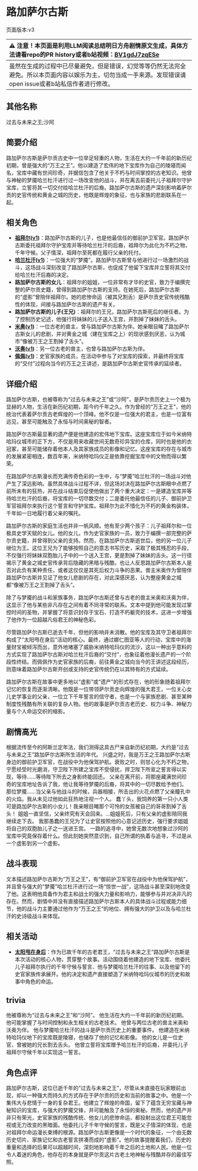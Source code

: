 # 路加萨尔古斯
页面版本:v3
 

| :warning: 注意！本页面是利用LLM阅读总结明日方舟剧情原文生成，具体方法请看repo的PR history或者b站视频：[BV1gdJ7zqESe](https://www.bilibili.com/video/BV1gdJ7zqESe/)         |
|:----------------------------|
| 虽然在生成的过程中已尽量避免，但是错误，幻觉等等仍然无法完全避免。所以本页面内容以娱乐为主，切勿当成一手来源。发现错误请open issue或者b站私信作者进行修改。|



## 其他名称
过去与未来之王;沙阿
## 简要介绍
路加萨尔古斯是萨尔贡古史中一位举足轻重的人物，生活在大约一千年前的新历纪初期，曾是强大的“万王之王”。他以建造了宏伟的地下宝库作为自己的陵寝而闻名，宝库中藏有世间珍奇，并据信包含了他关于不朽与时间掌控的古老知识。他曾与神秘的梦魇哈兰杜汗进行过一场改变他的战斗，并在离去前委托儿子祖拜尔守护宝库，立誓将其一切交付给哈兰杜汗的后裔。路加萨尔古斯的遗产深刻影响着萨尔贡的史官传统和黄金之城的历史，他既是辉煌的象征，也与家族的悲剧联系在一起。
## 相关角色
-   **[祖拜尔](extended_char_zu_bai_er.md)([v1](../chars/extended_char_zu_bai_er.md))**：路加萨尔古斯的儿子，也是他最信任的御前护卫军官。路加萨尔古斯委托祖拜尔守护宝库并等待哈兰杜汗的后裔，祖拜尔为此化为不朽之物，千年守候。父子情深，祖拜尔至死都在履行父亲的托付。
-   **[哈兰杜汗](extended_char_ha_lan_du_han.md)([v1](../chars/extended_char_ha_lan_du_han.md))**：一位强大的“梦魇”。路加萨尔古斯曾与他进行过一场激烈的战斗，这场战斗深刻改变了路加萨尔古斯，也促成了他留下宝库并立誓将其交付给哈兰杜汗后裔的决定。
-   **路加萨尔古斯的女儿**：祖拜尔的姐姐，一位非常有才华的史官，致力于编撰完整的萨尔贡史籍，曾得到路加萨尔古斯的支持。在她死后，路加萨尔古斯的“虚影”曾陪伴祖拜尔。她的悲惨命运（被其兄割舌）是萨尔贡史官传统残酷性的体现，间接与路加萨尔古斯的遗产有关。
-   **路加萨尔古斯的儿子(王兄)**：祖拜尔的王兄，路加萨尔古斯死后的继任者。为了控制历史记述，他强行将妹妹的儿子送入王宫，并割掉了妹妹的舌头。
-   **[米奥](extended_char_mi_ao.md)([v1](../chars/extended_char_mi_ao.md))**：一位古老的兽主，曾与路加萨尔古斯为伴。她亲眼目睹了路加萨尔古斯女儿的悲剧，并对黄金之城（建在宝库之上）的现状感到厌恶，认为城市“像被万王之王割掉了舌头”。
-   **[沃奥](extended_char_wo_ao.md)([v1](../chars/extended_char_wo_ao.md))**：另一位古老的兽主，也曾与路加萨尔古斯为伴。
-   **[佩佩](char_4058_pepe.md)([v1](../chars/char_4058_pepe.md))**：史官家族的成员，在活动中参与了对宝库的探索，并最终将宝库的“交付”过程向当今的万王之王讲述，是路加萨尔古斯史官传承的延续者。
## 详细介绍
路加萨尔古斯，也被尊称为“过去与未来之王”或“沙阿”，是萨尔贡历史上一个极为显赫的人物，生活在新历纪初期，距今约千年之久。作为曾经的“万王之王”，他的统治代表着萨尔贡古老辉煌的一个顶峰。他不仅是一位强大的君主，也是一位富有远见，甚至可能触及了永恒与时间奥秘的智者。

路加萨尔古斯最显著的遗产便是他建造的宏伟地下宝库。这座宝库位于如今米纳特哈玛仪城市的正下方，不仅是用来收藏世间无数奇珍异宝的仓库，同时也是他的衣冠冢，甚至可能储存着他本人及其家族成员的影像和记忆。这座宝库的存在与城市的发展紧密相连，数百年来，米纳特哈玛仪正是依靠挖掘宝库中的文物而得以繁荣。

在路加萨尔古斯漫长而充满传奇色彩的一生中，与“梦魇”哈兰杜汗的一场战斗对他产生了深远影响。虽然具体战斗过程不详，但这场对决在路加萨尔古斯眼中点燃了前所未有的狂热，并在战斗结束后促使他做出了两个重大决定：一是建造宝库并等待哈兰杜汗的后裔，将宝库的一切尽数交付；二是委托他最信任的儿子、御前护卫军官祖拜尔来执行这个誓言和守护宝库。祖拜尔为此不惜化为不朽的黄金构装体，千年如一日地履行着父亲的嘱托。

路加萨尔古斯的家庭生活也并非一帆风顺。他有至少两个孩子：儿子祖拜尔和一位极具史学天赋的女儿。他的女儿，作为史官家族的一员，致力于编撰一部完整的萨尔贡史籍，并曾得到父亲的支持。然而，在路加萨尔古斯逝世后，他的另一位儿子继位为王。这位王兄为了能够按照自己的意志书写历史，采取了极其残忍的手段，不仅强行将妹妹双胞胎儿子中的一个送入王宫，更是割掉了妹妹的舌头。这一行径揭示了黄金之城史官传承背后隐藏的黑暗与残酷，也让人反思路加萨尔古斯本人是否对此负有某种责任，或者这仅仅是其死后权力斗争的恶果。兽主米奥作为曾陪伴路加萨尔古斯并见证了他女儿悲剧的存在，对此深感厌恶，认为整座黄金之城都“像被万王之王割掉了舌头”。

除了与梦魇的战斗和家族事务，路加萨尔古斯还曾与古老的兽主米奥和沃奥为伴，这显示了他与某些非凡存在之间有着不同寻常的联系。文本中提到他可能发现过掌控时间的圣物，并掌握了将意识封存于宝石、打造不朽躯壳的技术，这进一步增强了他作为一位超越凡俗君王的神秘色彩。

尽管路加萨尔古斯已逝去千年，但他的影响并未消散。他的宝库及其守卫者祖拜尔构成了“太阳甩在身后”活动的核心。最终，通过娜仁图亚等人的行动，宝库中的海量财宝被倾泻而出，意外地堵塞了威胁米纳特哈玛仪的流沙，这以一种出乎意料的方式实现了路加萨尔古斯对哈兰杜汗后裔的“交付”，也象征着他漫长遗产的一个阶段性终结。而佩佩作为史官家族的后裔，前往黄金之城向当今的王讲述这段经历，则意味着路加萨尔古斯开创或支持的史官传统仍在以其特有的方式延续。

路加萨尔古斯在故事中更多地以“虚影”或“遗产”的形式存在，他的形象随着祖拜尔记忆的恢复而逐渐清晰。他既是一位带领萨尔贡走向辉煌的强大君王，一位关心女儿史学事业的父亲，一位立下千年誓言的信守者，也是一个与家族悲剧、甚至某种制度性残酷有所关联的复杂人物。他的故事是萨尔贡古老历史、权力斗争、神秘力量与个人命运交织的缩影。
## 剧情高光
根据流传至今的阿斯兰定年法，我们测得这具古尸来自新历纪初期，大约是“过去与未来之王”路加萨尔古斯所生活的年代。
兴盛之时，我是万王之王路加萨尔古斯身边的御前护卫军官，在战役中为他保驾护航。衰败之时，则甘心化为不朽之物，宁愿经受时光磨消，守卫陛下所建之宝库不受侵扰，捍卫陛下所宣之誓言得以实现，等待......等待陛下所去之身影终能回还。
父亲在离开前，将那座藏满世间珍奇的宝库地址告诉了我，他让我等待梦魇的后裔，将其中的一切尽数给予他们。
那位梦魇......当父亲与他战斗的时候，兵器相接，所击出的火花点燃了父亲瞳孔中的火焰。我从未见过他如此狂热地注视一个人。
蠢丫头，我饲养的第一只小人类可是路加萨尔古斯的小女儿！我亲眼目睹那个可怜的女孩被自己的哥哥割掉了舌头！
姐姐一直坚信，父亲终究有天会回来。...姐姐死后，只有父亲的虚影陪同我继续走下去。
我那愚蠢的王兄为了让史官按照他的心意记述历史，强行要求姐姐将自己的双胞胎儿子之一送进王宫。
一路的追寻中，她曾无数次地想象过沙阿的宝库中究竟保存着什么。但此刻她突然意识到，自己所谓的执着与追寻，不过是从一个虚影到另一个虚影。
## 战斗表现
文本描述路加萨尔古斯为“万王之王”，有“御前护卫军官在战役中为他保驾护航”，并且曾与强大的“梦魇”哈兰杜汗进行过一场“惊世一战”，这场战斗甚至深刻地改变了他。这表明他具备作为君主和战士的强大力量和影响力，能够参与并对决非凡的存在。然而，剧情中并没有直接描述路加萨尔古斯本人的具体战斗过程或能力细节，他的战斗力主要通过他作为“万王之王”的地位、拥有强大的护卫以及与哈兰杜汗的史诗级战斗来体现。
## 相关活动
-   **[太阳甩在身后](../stories/act35side.md)**：作为已故千年的古老君王，“过去与未来之王”路加萨尔古斯是本次活动的核心人物，贯穿整个故事。活动围绕着他建造的地下宝库、他委托儿子祖拜尔执行的千年守候与誓言、他与梦魇哈兰杜汗的往事、以及他留下的史官家族传承展开。他的决定和遗产直接塑造了米纳特哈玛仪城市的历史和故事中角色的命运。
## trivia
他被尊称为“过去与未来之王”和“沙阿”。
他生活在大约一千年前的新历纪初期。
他可能掌握了与时间控制和永生相关的古老技术。
他曾与两位古老的兽主米奥和沃奥为伴。
他与梦魇哈兰杜汗的战斗是萨尔贡历史上的重要事件。
他建造在米纳特哈玛仪地下的宝库既是陵寝，也储存了他的记忆和影像。
他的女儿是一位史官，曾被她的兄长割去舌头。
他曾立誓将宝库赠予哈兰杜汗的后裔，并委托儿子祖拜尔守候千年以实现这一誓言。
## 角色点评
路加萨尔古斯，这位已逝千年的“过去与未来之王”，尽管从未直接在玩家眼前出现，却以一种强大而持久的方式存在于萨尔贡的历史和当前的故事之中。他是一个集伟大与悲情于一身的复杂君王。他建立了辉煌的帝国，留下了蕴含无穷宝藏与神秘知识的宝库，与强大的梦魇交锋，并可能触及了永恒的奥秘。然而，他的遗产并非只有荣光，史官家族的残酷传统、他女儿的悲惨命运，都投射出这位君王可能忽视或无力改变的黑暗面。他委托儿子千年守候的誓言，既是父子情深的体现，也是对祖拜尔命运漫长束缚的根源。路加萨尔古斯更像是一个时代的象征，一个由无数历史切片、家族记忆和古老誓言拼凑而成的“虚影”。他的故事提醒着我们，历史的重量和选择的后果可以超越时间，深刻地影响着千年之后的土地和人民。他是一位令人着迷的角色，他存在的本身就是萨尔贡这片古老土地神秘与残酷并存的最佳写照。